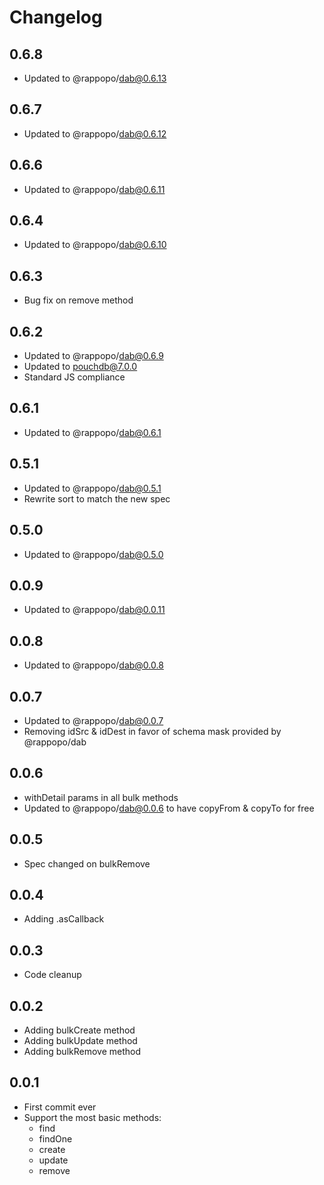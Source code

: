 # Changelog

## 0.6.8

* Updated to @rappopo/dab@0.6.13

## 0.6.7

* Updated to @rappopo/dab@0.6.12

## 0.6.6

* Updated to @rappopo/dab@0.6.11

## 0.6.4

* Updated to @rappopo/dab@0.6.10

## 0.6.3

* Bug fix on remove method

## 0.6.2

* Updated to @rappopo/dab@0.6.9
* Updated to pouchdb@7.0.0
* Standard JS compliance


## 0.6.1

* Updated to @rappopo/dab@0.6.1

## 0.5.1

* Updated to @rappopo/dab@0.5.1
* Rewrite sort to match the new spec

## 0.5.0

* Updated to @rappopo/dab@0.5.0

## 0.0.9

* Updated to @rappopo/dab@0.0.11

## 0.0.8

* Updated to @rappopo/dab@0.0.8

## 0.0.7

* Updated to @rappopo/dab@0.0.7
* Removing idSrc & idDest in favor of schema mask provided by @rappopo/dab

## 0.0.6

* withDetail params in all bulk methods
* Updated to @rappopo/dab@0.0.6 to have copyFrom & copyTo for free

## 0.0.5

* Spec changed on bulkRemove

## 0.0.4

* Adding .asCallback

## 0.0.3

* Code cleanup

## 0.0.2

* Adding bulkCreate method
* Adding bulkUpdate method
* Adding bulkRemove method

## 0.0.1

* First commit ever
* Support the most basic methods:
  * find
  * findOne
  * create
  * update
  * remove